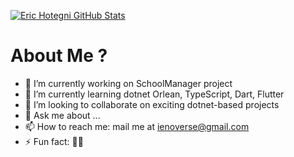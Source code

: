 [![Eric Hotegni GitHub Stats](https://github-readme-stats.vercel.app/api?username=averymkv3&count_private=true&show_icons=true&theme=default&include_all_commits=true&show_owner=true)](https://github.com/averymkv3/github-readme-stats)

# About Me ?
- 🔭 I’m currently working on SchoolManager project
- 🌱 I’m currently learning dotnet Orlean, TypeScript, Dart, Flutter
- 👯 I’m looking to collaborate on exciting dotnet-based projects
- 💬 Ask me about ...
- 📫 How to reach me: mail me at ienoverse@gmail.com
- ⚡ Fun fact: 👀👀
